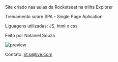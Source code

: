 Site criado nas aulas da Rocketseat na trilha Explorer

Treinamento sobre SPA - Single Page Aplication

Liguagens utilizadas: JS, html e css

Feito por Nataniel Souza

![preview](image/preview.gif)

Contato: nt.s@live.com